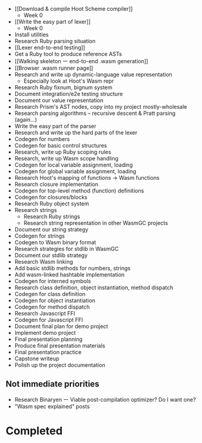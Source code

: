 - [[Download & compile Hoot Scheme compiler]]
	- Week 0
- [[Write the easy part of lexer]]
	- Week 0
- Install utilities
- Research Ruby parsing situation
- [[Lexer end-to-end testing]]
- Get a Ruby tool to produce reference ASTs
- [[Walking skeleton ー end-to-end .wasm generation]]
- [[Browser .wasm runner page]]
- Research and write up dynamic-language value representation
	- Especially look at Hoot's Wasm repr
- Research Ruby fixnum, bignum system
- Document integration/e2e testing structure
- Document our value representation
- Research Prism's AST nodes, copy into my project mostly-wholesale
- Research parsing algorithms – recursive descent & Pratt parsing (again...)
- Write the easy part of the parser
- Research and write up the hard parts of the lexer
- Codegen for numbers
- Codegen for basic control structures
- Research, write up Ruby scoping rules
- Research, write up Wasm scope handling
- Codegen for local variable assignment, loading
- Codegen for global variable assignment, loading
- Research Hoot's mapping of functions -> Wasm functions
- Research closure implementation
- Codegen for top-level method (function) definitions
- Codegen for closures/blocks
- Research Ruby object system
- Research strings
	- Research Ruby strings
	- Research string representation in other WasmGC projects
- Document our string strategy
- Codegen for strings
- Codegen to Wasm binary format
- Research strategies for stdlib in WasmGC
- Document our stdlib strategy
- Research Wasm linking
- Add basic stdlib methods for numbers, strings
- Add wasm-linked hashtable implementation
- Codegen for interned symbols
- Research class definition, object instantiation, method dispatch
- Codegen for class definition
- Codegen for object instantiation
- Codegen for method dispatch
- Research Javascript FFI
- Codegen for Javascript FFI
- Document final plan for demo project
- Implement demo project
- Final presentation planning
- Produce final presentation materials
- Final presentation practice
- Capstone writeup
- Polish up the project documentation

## Not immediate priorities
- Research Binaryen ー Viable post-compilation optimizer? Do I want one?
- "Wasm spec explained" posts
# Completed
